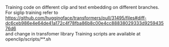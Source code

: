 Training code on different clip and text embedding on different branches.
For siglip training refer to https://github.com/huggingface/transformers/pull/31495/files#diff-dc6ceb986e4e64de41a172c4f78fba86b8c00e4cc88838029333d925943576d6  
and change in transfomer library
Training scripts are available at openclip/scripts/**.sh
